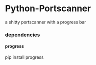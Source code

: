 # Python-Portscanner
a shitty portscanner with a progress bar

### dependencies

#### progress
pip install progress


